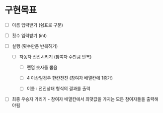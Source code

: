 # 구현목표

- [ ] 이름 입력받기 (쉼표로 구분)

- [ ] 횟수 입력받기 (int)

- [ ] 실행 (횟수만큼 반복하기)
  
  - [ ] 자동차 전진시키기 (참여자 수만큼 반복)
    
    - [ ] 랜덤 숫자를 뽑음
    
    - [ ] 4 이상일경우 한칸전진 (참여자 배열칸에 1증가)
    
    - [ ] 이름 : 전진상태 형식의 결과를 출력

- [ ] 최종 우승자 가리기 - 참여자 배열칸에서 최댓값을 가지는 모든 참여자들을 출력해야됨


